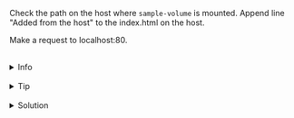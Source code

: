 
Check the path on the host where `sample-volume` is mounted.
Append line "Added from the host" to the index.html on the host.

Make a request to localhost:80.

<br>
<details><summary>Info</summary>
<br>

```plain
Warning! Don't do this in production.

Volumes are not designed to be edited on the host. Use bind mounts for this instead.
```

</details>

<br>
<details><summary>Tip</summary>
<br>

```plain
Use docker volume inspect command to see detailed information about the volume.

Use >> to append line to the file.
```

</details>


<br>
<details><summary>Solution</summary>
<br>

<br>

Inspect sample-volume:

<br>

```plain
docker volume inspect sample-volume
```{{exec}}

<br>

Append line to the index.html on the host:

<br>

```plain
echo "Added from the host" >> /var/lib/docker/volumes/sample-volume/_data/index.html
```{{exec}}

<br>

Make a request to localhost:80:

<br>

```plain
curl localhost:80
```{{exec}}

</details>